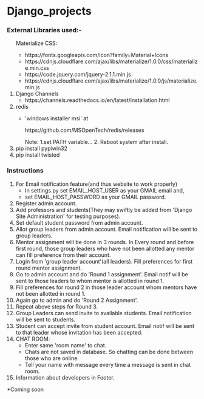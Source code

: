 # Django_projects
<h3>External Libraries used:-</h3>
<ol>
<l1>
    Materialize CSS:
    <ul>
        <li>https://fonts.googleapis.com/icon?family=Material+Icons </li>
        <li>https://cdnjs.cloudflare.com/ajax/libs/materialize/1.0.0/css/materialize.min.css </li>
        <li>https://code.jquery.com/jquery-2.1.1.min.js</li>
        <li>https://cdnjs.cloudflare.com/ajax/libs/materialize/1.0.0/js/materialize.min.js</li>
    </ul>
</li>
<li>
    Django Channels
    <ul>
        <li>https://channels.readthedocs.io/en/latest/installation.html</li>
    </ul>
</li>
<li>
    redis
    <ul>
        <li><p>'windows installer msi' at</p> <p> https://github.com/MSOpenTech/redis/releases</p>
	Note: 
	1.set PATH variable...
	2. Reboot system after install.</li>
    </ul>
</li>
<li>pip install pypiwin32</li>
<li>pip install twisted</li>
</ol>

<h3>Instructions</h3>
<ol>
<li>
    For Email notification feature(and thus website to work properly)
    <ul>
    <li>In settings.py set EMAIL_HOST_USER as your GMAIL email and,</li>
    <li>set EMAIL_HOST_PASSWORD as your GMAIL password.</li>
    </ul>
</li>
<li>
    Register admin account.
</li>
    
<li>
    Add professors and students(They may swiftly be added from 'Django Site Administration' for testing purposes).
</li>
    
<li>
    Set default student password from admin account.
</li>
<li>
    Allot group leaders from admin account. Email notification will be sent to group leaders.
</li>
<li>
    Mentor assignment will be done in 3 rounds. In Every round and before first round, those group leaders who have not been allotted any mentor can fill preference from their account.
</li>
<li>
    Login from 'group leader account'(all leaders). Fill preferences for first round mentor assignment.
</li>
<li>
    Go to admin account and do 'Round 1 assignment'. Email notif will be sent to those leaders to whom mentor is allotted in round 1.
</li>
<li>
    Fill preferences for round 2 in those leader account whom mentors have not been allotted in round 1.
</li>
<li>
    Again go to admin and do 'Round 2 Assignment'.
</li>
<li>
Repeat above steps for Round 3.
</li>
<li>
Group Leaders can send invite to available students. Email notification will be sent to students.
</li>
<li>
Student can accept invite from student account. Email notif will be sent to that leader whose invitation has been accepted.
</li>
<li>
CHAT ROOM:
<ul>
<li> Enter same 'room name' to chat.</li>
<li> Chats are not saved in database. So chatting can be done between those who are online.
<li>Tell your name with message every time a message is sent in chat room.
</ul>
</li>
<li>
    Information about developers in Footer.
</li>
</ol>
*Coming soon
